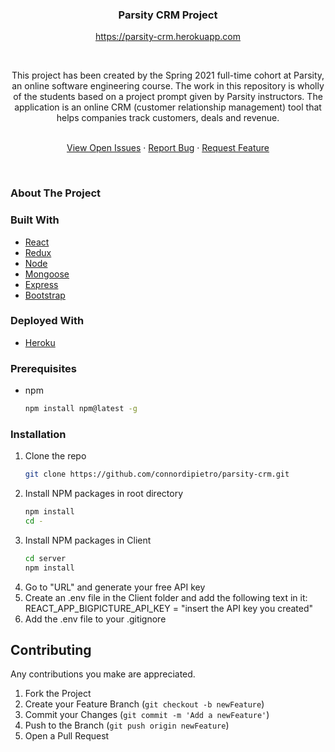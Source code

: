 <p align="center">

  <h3 align="center">Parsity CRM Project</h3>
  <p align="center">
  <a href="https://parsity-crm.herokuapp.com">https://parsity-crm.herokuapp.com</a>
  </p>
  <br />
  <p align="center">This project has been created by the Spring 2021 full-time cohort at Parsity, an online software engineering course. The work in this repository is wholly of the students based on a project prompt given by Parsity instructors. The application is an online CRM (customer relationship management) tool that helps companies track customers, deals and revenue.</p>
    
  <p align="center">
    <br />
    <a href="https://github.com/connordipietro/parsity-crm/issues">View Open Issues</a>
    ·
    <a href="https://github.com/connordipietro/parsity-crm/issues">Report Bug</a>
    ·
    <a href="https://github.com/connordipietro/parsity-crm/issues">Request Feature</a>
  </p>
</p>

<br />

<p align="left">
<h3 align="left"><strong>About The Project</strong></h3>
</p>

### Built With

* [React](https://jquery.com)
* [Redux](https://react-redux.js.org/)
* [Node](https://nodejs.org/en/)
* [Mongoose](https://mongoosejs.com/)
* [Express](https://expressjs.com/)
* [Bootstrap](https://getbootstrap.com)

### Deployed With

* [Heroku](https://devcenter.heroku.com/)

### Prerequisites

* npm
  ```sh
  npm install npm@latest -g
  ```

### Installation

1. Clone the repo
   ```sh
   git clone https://github.com/connordipietro/parsity-crm.git
   ```
2. Install NPM packages in root directory
   ```sh
   npm install
   cd -
   ```
3. Install NPM packages in Client
   ```sh
   cd server
   npm install
   ```
4. Go to "URL" and generate your free API key
5. Create an .env file in the Client folder and add the following text in it: REACT_APP_BIGPICTURE_API_KEY = "insert the API key you created"
6. Add the .env file to your .gitignore

 ## Contributing

Any contributions you make are appreciated.

1. Fork the Project
2. Create your Feature Branch (`git checkout -b newFeature`)
3. Commit your Changes (`git commit -m 'Add a newFeature'`)
4. Push to the Branch (`git push origin newFeature`)
5. Open a Pull Request
  
 
